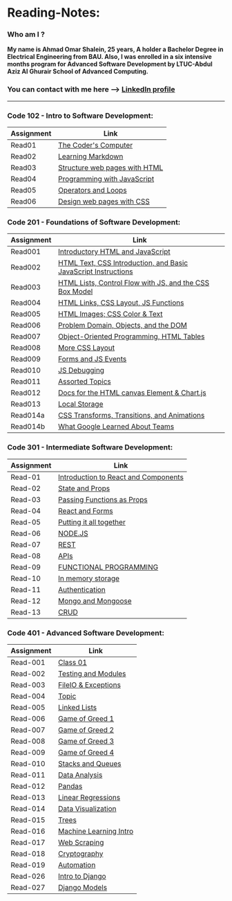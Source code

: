 # Reading-Notes:

### Who am I ?
**My name is Ahmad Omar Shalein, 25 years, A holder a Bachelor Degree in Electrical Engineering from BAU. Also, I was enrolled in a six intensive months program for Advanced Software Development by LTUC-Abdul Aziz Al Ghurair School of Advanced Computing.**

### You can contact with me here --> [LinkedIn profile](https://www.linkedin.com/in/ahmad-shalein/)

---------------------------------------------------------------------------------------------

### Code 102 - Intro to Software Development:

| Assignment | Link              |
|------------|-------------------|
| Read01     | [The Coder's Computer](read01) |
| Read02     | [Learning Markdown](read02) |
| Read03     | [Structure web pages with HTML](read03) |
| Read04     | [Programming with JavaScript](read04) |
| Read05     | [Operators and Loops](read05) |
| Read06     | [Design web pages with CSS](read06) |

### Code 201 - Foundations of Software Development:

| Assignment  | Link               |
|-------------|--------------------|
| Read001     | [Introductory HTML and JavaScript](read001) |
| Read002     | [HTML Text, CSS Introduction, and Basic JavaScript Instructions](read002) |
| Read003     | [HTML Lists, Control Flow with JS, and the CSS Box Model](read003) |
| Read004     | [HTML Links, CSS Layout, JS Functions](read004) |
| Read005     | [HTML Images; CSS Color & Text](read005) |
| Read006     | [Problem Domain, Objects, and the DOM](read006) |
| Read007     | [Object-Oriented Programming, HTML Tables](read007) |
| Read008     | [More CSS Layout](read008) |
| Read009     | [Forms and JS Events](read009) |
| Read010     | [JS Debugging](read010) |
| Read011     | [Assorted Topics](read011) |
| Read012     | [Docs for the HTML canvas Element & Chart.js](read012) |
| Read013     | [Local Storage](read013) |
| Read014a     | [CSS Transforms, Transitions, and Animations](read014a) |
| Read014b     | [What Google Learned About Teams](read014b) |

### Code 301 - Intermediate Software Development:

| Assignment  | Link               |
|-------------|--------------------|
| Read-01     | [Introduction to React and Components](read-01) |
| Read-02     | [State and Props](read-02) |
| Read-03     | [Passing Functions as Props](read-03) |
| Read-04     | [React and Forms](read-04) |
| Read-05     | [Putting it all together](read-05) |
| Read-06     | [NODE.JS](read-06) |
| Read-07     | [REST](read-07) |
| Read-08     | [APIs](read-08) |
| Read-09     | [FUNCTIONAL PROGRAMMING](read-09) |
| Read-10     | [In memory storage](read-10) |
| Read-11     | [Authentication](read-11) |
| Read-12     | [Mongo and Mongoose](read-12) |
| Read-13     | [CRUD](read-13) |

### Code 401 - Advanced Software Development:

| Assignment  | Link               |
|-------------|--------------------|
| Read-001     | [Class 01](read-001) |
| Read-002     | [Testing and Modules](read-002) |
| Read-003     | [FileIO & Exceptions](read-003) |
| Read-004     | [Topic](read-004) |
| Read-005     | [Linked Lists](read-005) |
| Read-006     | [Game of Greed 1](read-006) |
| Read-007     | [Game of Greed 2](read-007) |
| Read-008     | [Game of Greed 3](read-008) |
| Read-009     | [Game of Greed 4](read-009) |
| Read-010     | [Stacks and Queues](read-010) |
| Read-011     | [Data Analysis](read-011) |
| Read-012     | [Pandas](read-012) |
| Read-013     | [Linear Regressions](read-013) |
| Read-014     | [Data Visualization](read-014) |
| Read-015     | [Trees](read-015) |
| Read-016     | [Machine Learning Intro](read-016) |
| Read-017     | [Web Scraping](read-017) |
| Read-018     | [Cryptography](read-018) |
| Read-019     | [Automation](read-019) |
| Read-026     | [Intro to Django](read-026) |
| Read-027     | [Django Models](read-027) |















